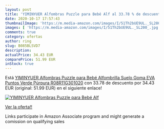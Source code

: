```yaml
---
layout: post
title: 'YIMINYUER Alfombras Puzzle para Bebé Alf al 33.78 % de descuento'
date: 2020-10-17 17:57:43
thumbnailImage: 'https://m.media-amazon.com/images/I/51Th2bUE9UL._SL200_.jpg'
images: [ 'https://m.media-amazon.com/images/I/51Th2bUE9UL._SL200_.jpg' ]
comments: true
category: ofertas
author: ring
slug: B085BLSVD7
description:
actualPrice: 34.43 EUR
comparePrice: 51.99 EUR
inStock: true
---
```


Está [YIMINYUER Alfombras Puzzle para Bebé Alfombrilla Suelo Goma EVA Puntos Verde Púrpura R08R11G301020](https://www.amazon.es/dp/B085BLSVD7/?tag=tolees-21) con 33.78 de descuento por 34.43 EUR (original: 51.99 EUR) en el siguiente enlace!

[![YIMINYUER Alfombras Puzzle para Bebé Alf](https://m.media-amazon.com/images/I/51Th2bUE9UL._SL200_.jpg)](https://www.amazon.es/dp/B085BLSVD7/?tag=tolees-21)

[Ver la oferta!!](https://www.amazon.es/dp/B085BLSVD7/?tag=tolees-21)

Links participate in Amazon Associate program and might generate a comission on qualifying sales


